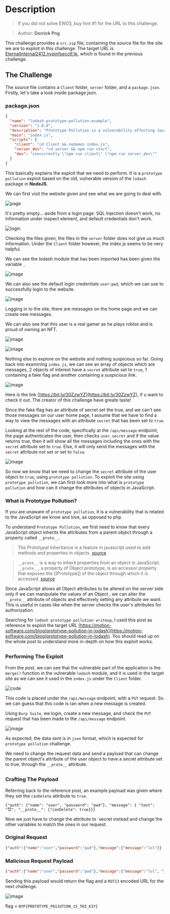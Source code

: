 # Description
> If you did not solve EW03, buy hint #1 for the URL to this challenge.

> Author: **Derrick Png**

This challenge provides a `src.zip` file, containing the source file for the site we are to exploit in this challenge. The target URL is [EternalInternal2412.nypinfsecctf.tk](http://eternalinternal2412.nypinfsecctf.tk/), which is found in the previous challenge.

## The Challenge
The source file contains a `Client` folder, `server` folder, and a `package.json`. Firstly, let's take a look inside package.json.

### package.json
```json
{
  "name": "lodash-prototype-pollution-example",
  "version": "1.0.0",
  "description": "Prototype Pollution is a vulnerability affecting JavaScript. Prototype Pollution refers to the ability to inject properties into existing JavaScript language construct prototypes, such as objects. JavaScript allows all Object attributes to be altered, including their magical attributes such as `__proto__`, `constructor` and `prototype`. An attacker manipulates these attributes to overwrite, or pollute, a JavaScript application object prototype of the base object by injecting other values. Properties on the `Object.prototype` are then inherited by all the JavaScript objects through the prototype chain. When that happens, this leads to either denial of service by triggering JavaScript exceptions, or it tampers with the application source code to force the code path that the attacker injects, thereby leading to remote code execution.",
  "main": "index.js",
  "scripts": {
    "client": "cd Client && nodemon index.js",
    "server_dev": "cd server && npm run start",
    "dev": "concurrently \"npm run client\" \"npm run server_dev\""
  }
}
```
This basically explains the exploit that we need to perform. It is a `prototype pollution` exploit based on the old, vulnerable version of the `lodash` package in **NodeJS**.

We can first visit the website given and see what we are going to deal with.

![page](https://user-images.githubusercontent.com/83258849/147675368-b670bbfe-c8be-48f9-b6ca-0dc21888cbda.png)

It's pretty empty... aside from a login page. SQL Injection doesn't work, no information under inspect element, and default credentials don't work.

![login](https://user-images.githubusercontent.com/83258849/147675685-e32eea93-a3d8-4690-8098-35a2aa84dc5e.png)

Checking the files given, the files in the `server` folder does not give us much information. Under the `Client` folder however, the index.js seems to be very helpful.

We can see the lodash module that has been imported has been given the variable `_`

![image](https://user-images.githubusercontent.com/83258849/147675802-b920ddd8-2e75-4691-8b5f-0c4011d18eb1.png)

We can also see the default login credentials `user:pwd`, which we can use to successfully login to the website.

![image](https://user-images.githubusercontent.com/83258849/147675908-83a35383-07cf-4988-a506-f0b905e80e76.png)

Logging in to the site, there are messages on the home page and we can create new messages.

We can also see that this user is a real gamer as he plays roblox and is proud of owning an NFT.

![image](https://user-images.githubusercontent.com/83258849/147676155-aeb644f1-991b-4bbf-95eb-f491f60a3698.png)

![image](https://user-images.githubusercontent.com/83258849/147676178-8a45fb63-458b-4985-8afc-70fe3126bc8f.png)

Nothing else to explore on the website and nothing suspicious so far. Going back into examining `index.js`, we can see an array of objects which are messages, 2 objects of interest have a `secret` attribute set to `true`, 1 containing a fake flag and another containing a _suspicious link_.

![image](https://user-images.githubusercontent.com/83258849/147678807-6bdc71ac-75ca-4297-b800-5bd8127b95b3.png)

Here is the link [https://bit.ly/30ZzwYZ](https://bit.ly/30ZzwYZ), if u want to check it out. The creator of this challenge have greate taste!

Since the fake flag has an attribute of secret set the true, and we can't see those messages on our user home page, I assume that we have to find a way to view the messages with an attribute `secret` that has been set to `true`.

Looking at the rest of the code, specifically at the `/api/message` endpoint, the page authenticates the user, then checks `user.secret` and if the value returns true, then it will show all the messages including the ones with the `secret` attribute set to `true`. Else, it will only send the messages with the `secret` attribute not set or set to `false`.

![image](https://user-images.githubusercontent.com/83258849/147678557-88976e91-54ba-43d5-853e-276670f0f6f7.png)

So now we know that we need to change the `secret` attribute of the user object to `true`, using `prototype pollution`. To exploit the site using `prototype pollution`, we can first look more into what is `prototype pollution` and how can it change the attributes of objects in JavaScript.

### What is Prototype Pollution?

If you are unaware of `prototype pollution`, it is a vulnerability that is related to the JavaScript we know and love, as opposed to php.

To understand `Prototype Pollution`, we first need to know that every JavaScript object inherits the attributes from a parent object through a property called `__proto__`.

> The Prototypal Inheritance is a feature in javascript used to add methods and properties in objects. [source](https://www.geeksforgeeks.org/prototypal-inheritance-using-__proto__-in-javascript/)

> `__proto__` is a way to inherit properties from an object in JavaScript. `__proto__`, a property of Object.prototype, is an accessor property that exposes the [[Prototype]] of the object through which it is accessed. [source](https://medium.com/dev-proto/understanding-proto-in-javascript-c5a42647f04)

Since JavaScript allows all Object attributes to be altered on the server side only if we can manipulate the values of an Object , we can alter the `__proto__` attribute of objects and effectively setting any attribute we want. This is useful in cases like when the server checks the user's attributes for authorization.

Searching for `lodash prototype pollution writeup`, I used this post as reference to exploit the target URL [https://motion-software.com/blog/prototype-pollution-in-lodash](https://motion-software.com/blog/prototype-pollution-in-lodash). You should read up on the whole post to understand more in-depth on how this exploit works.

## 
### Performing The Exploit
From the post, we can see that the vulnerable part of the application is the `merge()` function in the vulnerable `lodash` module, and it is used in the target site as we can see it used in the `index.js` under the `Client` folder.

![code](https://user-images.githubusercontent.com/83258849/147679996-4ac0e09d-86d4-4369-8a4f-d0a933046718.png)

This code is placed under the `/api/message` endpoint, with a `PUT` request. So we can guess that this code is ran when a new message is created.

Using `Burp Suite`, we login, create a new message, and check the `PUT` request that has been made to the `/api/message` endpoint.

![image](https://user-images.githubusercontent.com/83258849/147681207-63103e23-006c-4520-bd04-d4d22525d204.png)

As expected, the data sent is in `json` format, which is expected for `prototype pollution` challenge.

We need to change the request data and send a payload that can change the parent object's attribute of the user object to have a secret attribute set to true, through the `__proto__` attribute.

## 
### Crafting The Payload
Referring back to the reference post, an example payload was given where they set the `canDelete` attribute to `true`.
```
{"auth": {"name": "user", "password": "pwd"}, "message": { "text": "😈", "__proto__": {"canDelete": true}}}
```

Now we just have to change the attribute to `secret instead and change the other variables to match the ones in our request.

### Original Request
```json
{"auth":{"name":"user","password":"pwd"},"message":{"message":"lol"}}
```

### Malicious Request Payload
```json
{"auth":{"name":"user","password":"pwd"},"message":{"message":"lol", "__proto__": {"secret": true}}}
```
Sending this payload would return the flag and a `ROT13` encoded URL for the next challenge.

![image](https://user-images.githubusercontent.com/83258849/147682113-98786f75-64c8-4e02-b75f-27a731aef77f.png)

flag = `NYP{PR0T0TYPE_P011UTI0N_15_TH3_K3Y}`
